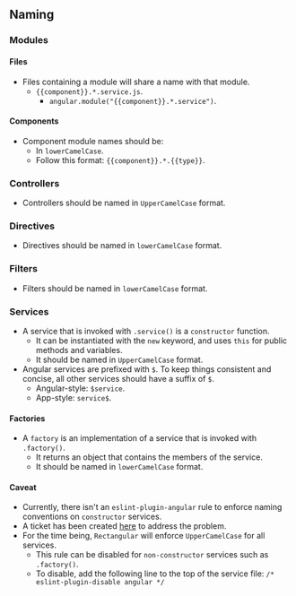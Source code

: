 ## Naming

### Modules

#### Files
- Files containing a module will share a name with that module.
	- `{{component}}.*.service.js`.
		- `angular.module("{{component}}.*.service")`.

#### Components
- Component module names should be:
	- In `lowerCamelCase`.
	- Follow this format: `{{component}}.*.{{type}}`.
	
### Controllers
- Controllers should be named in `UpperCamelCase` format.

### Directives
- Directives should be named in `lowerCamelCase` format.

### Filters
- Filters should be named in `lowerCamelCase` format.

### Services
- A service that is invoked with `.service()` is a `constructor` function.
	- It can be instantiated with the `new` keyword, and uses `this` for public methods and variables.
	- It should be named in `UpperCamelCase` format.
- Angular services are prefixed with `$`. To keep things consistent and concise, all other services should have a suffix of `$`.
	- Angular-style: `$service`.
	- App-style: `service$`.

#### Factories
- A `factory` is an implementation of a service that is invoked with `.factory()`.
	- It returns an object that contains the members of the service.
	- It should be named in `lowerCamelCase` format.

#### Caveat
- Currently, there isn't an `eslint-plugin-angular` rule to enforce naming conventions on `constructor` services.
- A ticket has been created [here](https://github.com/Gillespie59/eslint-plugin-angular/issues/418) to address the problem.
- For the time being, `Rectangular` will enforce `UpperCamelCase` for all services.
	- This rule can be disabled for `non-constructor` services such as `.factory()`.
	- To disable, add the following line to the top of the service file: `/* eslint-plugin-disable angular */`